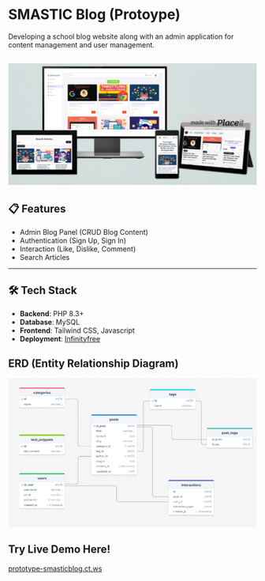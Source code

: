 # SMASTIC Blog (Protoype)

Developing a school blog website along with an admin application for content management and user management.

![mockup](img/mockup_blog.png)
---

## 📋 Features
- Admin Blog Panel (CRUD Blog Content)
- Authentication (Sign Up, Sign In)
- Interaction (Like, Dislike, Comment)
- Search Articles

---

## 🛠️ Tech Stack
- **Backend**: PHP 8.3+
- **Database**: MySQL
- **Frontend**: Tailwind CSS, Javascript
- **Deployment**: [Infinityfree](https://www.infinityfree.com/)

## ERD (Entity Relationship Diagram)
![ERD](img/erd_smastic_blog.png)



## Try Live Demo Here!
[prototype-smasticblog.ct.ws](https://prototype-smasticblog.ct.ws/index.php)

